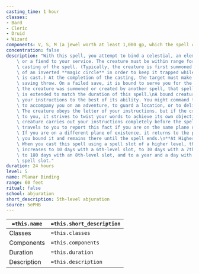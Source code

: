 ```yaml
---
casting_time: 1 hour
classes:
- Bard
- Cleric
- Druid
- Wizard
components: V, S, M (a jewel worth at least 1,000 gp, which the spell consumes)
concentration: false
description: "With this spell, you attempt to bind a celestial, an elemental, a fey,\
    \ or a fiend to your service. The creature must be within range for the entire\
    \ casting of the spell. (Typically, the creature is first summoned into the center\
    \ of an inverted **magic circle** in order to keep it trapped while this spell\
    \ is cast.) At the completion of the casting, the target must make a Charisma\
    \ saving throw. On a failed save, it is bound to serve you for the duration. If\
    \ the creature was summoned or created by another spell, that spell\u2019s duration\
    \ is extended to match the duration of this spell.\nA bound creature must follow\
    \ your instructions to the best of its ability. You might command the creature\
    \ to accompany you on an adventure, to guard a location, or to deliver a message.\
    \ The creature obeys the letter of your instructions, but if the creature is hostile\
    \ to you, it strives to twist your words to achieve its own objectives. If the\
    \ creature carries out your instructions completely before the spell ends, it\
    \ travels to you to report this fact if you are on the same plane of existence.\
    \ If you are on a different plane of existence, it returns to the place where\
    \ you bound it and remains there until the spell ends.\n**At Higher Levels.**\
    \ When you cast this spell using a spell slot of a higher level, the duration\
    \ increases to 10 days with a 6th-level slot, to 30 days with a 7th- level slot,\
    \ to 180 days with an 8th-level slot, and to a year and a day with a 9th-level\
    \ spell slot."
duration: 24 hours
level: 5
name: Planar Binding
range: 60 feet
ritual: false
school: abjuration
short_description: 5th-level abjuration
source: 5ePHB
---
```


| `=this.name` | `=this.short_description` |
| ------------ | ------------------------- |
| Classes      | `=this.classes`           |
| Components   | `=this.components`        |
| Duration     | `=this.duration`          |
| Description  | `=this.description`       |
